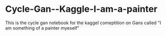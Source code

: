# Cycle-Gan--Kaggle-I-am-a-painter

This is the cycle gan notebook for the kaggel comeptition on Gans called "I am something of a painter myeself"

